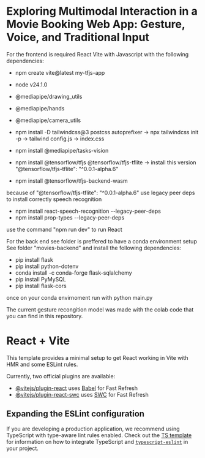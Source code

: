 # Exploring Multimodal Interaction in a Movie Booking Web App: Gesture, Voice, and Traditional Input

For the frontend is required React Vite with Javascript with the following dependencies:

- npm create vite@latest my-tfjs-app
- node   v24.1.0

- @mediapipe/drawing_utils
- @mediapipe/hands 
- @mediapipe/camera_utils

- npm install -D tailwindcss@3 postcss autoprefixer -> npx tailwindcss init -p -> tailwind config.js -> index.css

- npm install @mediapipe/tasks-vision

- npm install @tensorflow/tfjs @tensorflow/tfjs-tflite   -> install this version "@tensorflow/tfjs-tflite": "^0.0.1-alpha.6"
- npm install @tensorflow/tfjs-backend-wasm

because of "@tensorflow/tfjs-tflite": "^0.0.1-alpha.6" use legacy peer deps to install correctly speech recognition
- npm install react-speech-recognition --legacy-peer-deps
- npm install prop-types --legacy-peer-deps

use the command "npm run dev" to run React

For the back end see folder is preffered to have a conda environment setup
See folder "movies-backend" and install the following dependencies:

- pip install flask
- pip install python-dotenv
- conda install -c conda-forge flask-sqlalchemy
- pip install PyMySQL
- pip install flask-cors

once on your conda envirnoment run with python main.py

The current gesture recongition model was made with the colab code that you can find in this repository.

# React + Vite

This template provides a minimal setup to get React working in Vite with HMR and some ESLint rules.

Currently, two official plugins are available:

- [@vitejs/plugin-react](https://github.com/vitejs/vite-plugin-react/blob/main/packages/plugin-react) uses [Babel](https://babeljs.io/) for Fast Refresh
- [@vitejs/plugin-react-swc](https://github.com/vitejs/vite-plugin-react/blob/main/packages/plugin-react-swc) uses [SWC](https://swc.rs/) for Fast Refresh

## Expanding the ESLint configuration

If you are developing a production application, we recommend using TypeScript with type-aware lint rules enabled. Check out the [TS template](https://github.com/vitejs/vite/tree/main/packages/create-vite/template-react-ts) for information on how to integrate TypeScript and [`typescript-eslint`](https://typescript-eslint.io) in your project.
